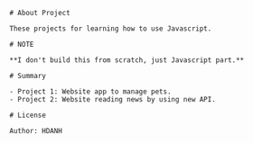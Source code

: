     # About Project

    These projects for learning how to use Javascript.

    # NOTE

    **I don't build this from scratch, just Javascript part.**

    # Summary

    - Project 1: Website app to manage pets.
    - Project 2: Website reading news by using new API.

    # License

    Author: HDANH
